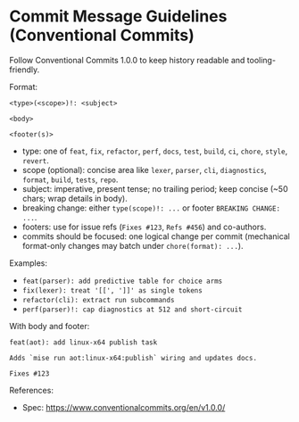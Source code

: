 # Commit Message Guidelines (Conventional Commits)

Follow Conventional Commits 1.0.0 to keep history readable and tooling-friendly.

Format:

```
<type>(<scope>)!: <subject>

<body>

<footer(s)>
```

- type: one of `feat`, `fix`, `refactor`, `perf`, `docs`, `test`, `build`, `ci`, `chore`, `style`, `revert`.
- scope (optional): concise area like `lexer`, `parser`, `cli`, `diagnostics`, `format`, `build`, `tests`, `repo`.
- subject: imperative, present tense; no trailing period; keep concise (~50 chars; wrap details in body).
- breaking change: either `type(scope)!: ...` or footer `BREAKING CHANGE: ...`.
- footers: use for issue refs (`Fixes #123`, `Refs #456`) and co-authors.
- commits should be focused: one logical change per commit (mechanical format-only changes may batch under `chore(format): ...`).

Examples:

- `feat(parser): add predictive table for choice arms`
- `fix(lexer): treat '[[', ']]' as single tokens`
- `refactor(cli): extract run subcommands`
- `perf(parser)!: cap diagnostics at 512 and short-circuit`

With body and footer:

```
feat(aot): add linux-x64 publish task

Adds `mise run aot:linux-x64:publish` wiring and updates docs.

Fixes #123
```

References:
- Spec: https://www.conventionalcommits.org/en/v1.0.0/
